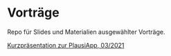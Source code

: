 # Vorträge

Repo für Slides und Materialien ausgewählter Vorträge.

[Kurzpräsentation zur PlausiApp, 03/2021](https://tlorusso.github.io/talks/plausiapp_032021)

